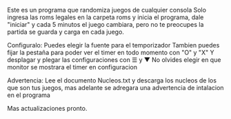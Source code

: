 Este es un programa que randomiza juegos de cualquier consola
Solo ingresa las roms legales en la carpeta roms y inicia el programa, dale "iniciar"
y cada 5 minutos el juego cambiara, pero no te preocupes la partida se guarda y carga en cada juego.

Configuralo:
Puedes elegir la fuente para el temporizador
Tambien puedes fijar la pestaña para poder ver el timer en todo momento con "O" y "X"
Y desplagar y plegar las configuraciones con ☰ y ▼
No olvides elegir en que monitor se mostrara el timer en configuracion

Advertencia: Lee el documento Nucleos.txt y descarga los nucleos de los que son tus juegos, mas adelante se adregara una advertencia de intalacion en el programa

Mas actualizaciones pronto.
